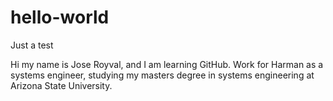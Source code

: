 # hello-world
Just a test

Hi my name is Jose Royval, and I am learning GitHub. Work for Harman as a systems engineer, studying my masters degree in systems engineering at Arizona State University.
